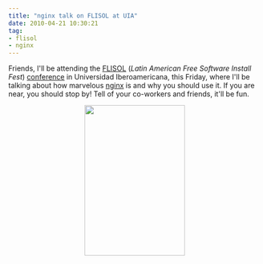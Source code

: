 ```yaml
---
title: "nginx talk on FLISOL at UIA"
date: 2010-04-21 10:30:21
tag:
- flisol
- nginx
---
```

Friends, I'll be attending the <a href="http://installfest.info">FLISOL</a> (<em>Latin American Free Software Install Fest</em>) <a href="http://flisol.info/FLISOL2010/Mexico">conference</a> in Universidad Iberoamericana, this Friday, where I'll be talking about how marvelous <a href="http://nginx.org">nginx</a> is and why you should use it. If you are near, you should stop by! Tell of your co-workers and friends, it'll be fun.
<p style="text-align: center;"><a href="http://damog.net/old/stereonaut/2010/04/Screen-shot-2010-04-21-at-10.28.34-AM.png"><img class="aligncenter size-medium wp-image-1168" title="Screen shot 2010-04-21 at 10.28.34 AM" src="http://damog.net/old/stereonaut/2010/04/Screen-shot-2010-04-21-at-10.28.34-AM-200x300.png" alt="" width="200" height="300" /></a></p>